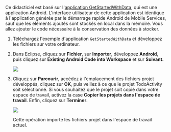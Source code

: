 Ce didacticiel est basé sur l'[application GetStartedWithData][application GetStartedWithData], qui est une application Android. L'interface utilisateur de cette application est identique à l'application générée par le démarrage rapide Android de Mobile Services, sauf que les éléments ajoutés sont stockés en local dans la mémoire. Vous allez ajouter le code nécessaire à la conservation des données à stocker.

1.  Téléchargez l'exemple d'application `GetStartedWithData` et développez les fichiers sur votre ordinateur.

2.  Dans Eclipse, cliquez sur **Fichier**, sur **Importer**, développez **Android**, puis cliquez sur **Existing Android Code into Workspace** et sur **Suivant.**

    ![][0]

3.  Cliquez sur **Parcourir**, accédez à l'emplacement des fichiers projet développés, cliquez sur **OK**, puis veillez à ce que le projet TodoActivity soit sélectionné. Si vous souhaitez que le projet soit copié dans votre espace de travail, activez la case **Copier les projets dans l'espace de travail**. Enfin, cliquez sur **Terminer**.

    ![][1]

    Cette opération importe les fichiers projet dans l'espace de travail actuel.



  [application GetStartedWithData]: http://go.microsoft.com/fwlink/p/?LinkID=282122
  [0]: ./media/download-android-sample-code/mobile-services-import-android-workspace.png
  [1]: ./media/download-android-sample-code/mobile-services-import-android-project.png
